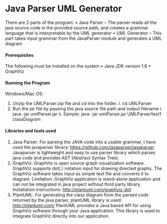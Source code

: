 # Java Parser UML Generator
There are 2 parts of the program:
•	Java Parser – The parser reads all the java source code in the provided source path, and creates a grammar language that is interpretable by the UML generator
•	UML Generator – This part takes input grammar from the JavaParser module and generates a UML diagram

#### Prerequisites
The following must be installed on the system
•	Java JDK version 1.8
•	GraphViz

#### Running the Program
Windows/Mac OS:
1.	Unzip the UMLParser.zip file and cd into the folder. 
i.	cd <pathname> UMLParser
2.	Run the jar file by passing the java source file path and output filename
i.	java -jar umlParser.jar <javafolderpath> <outputimagename>
ii.	Sample: java -jar umlParser.jar UMLParser/test1 classDiagram

#### Libraries and tools used
1.	Java Parser: 
For parsing the JAVA code into a usable grammar, I have used the javaparser library: https://github.com/javaparser/javaparser
Javaparser is lightweight and easy to use parser library which parses java code and provides AST (Abstract Syntax Tree).
2.	GraphViz:
GraphViz is open source graph visualization software. GraphViz supports dot(.) notation input for drawing directed graphs. The GraphViz software takes input as simple text file and converts it to diagram.
Limitation: GraphViz application is stand-alone application and can not be integrated in java project without third party library.
Installation instructions: http://plantuml.com/graphviz-dot
3.	PlantUML: 
For generating the class diagram from the parsed code returned by the java parser, plantUML library is used: http://plantuml.com/
PlantUML provides a Java based API for using GraphViz software through your Java application. This library is used to integrate GraphViz directly into our application.

